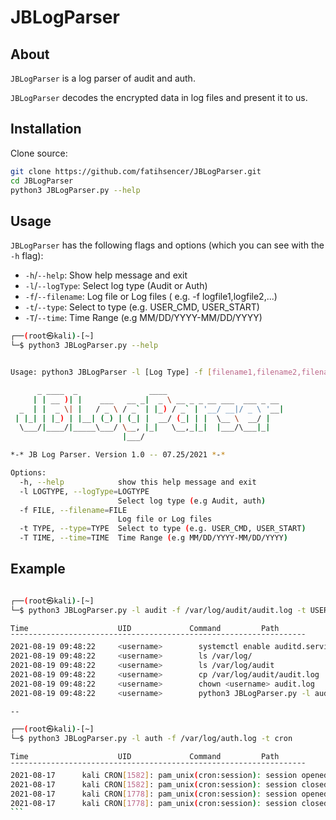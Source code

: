 # JBLogParser

## About
`JBLogParser` is a log parser of audit and auth.

`JBLogParser` decodes the encrypted data in log files and present it to us.

## Installation

Clone source:
```bash
git clone https://github.com/fatihsencer/JBLogParser.git
cd JBLogParser
python3 JBLogParser.py --help
```

## Usage

`JBLogParser` has the following flags and options (which you can see with the `-h` flag):

* `-h`/`--help`: Show help message and exit
* `-l`/`--logType`: Select log type (Audit or Auth)
* `-f`/`--filename`: Log file or Log files ( e.g. -f logfile1,logfile2,...)
* `-t`/`--type`: Select to type (e.g. USER_CMD, USER_START)
* `-T`/`--time`: Time Range (e.g MM/DD/YYYY-MM/DD/YYYY)

```bash
┌──(root㉿kali)-[~]
└─$ python3 JBLogParser.py --help


Usage: python3 JBLogParser -l [Log Type] -f [filename1,filename2,filename*]

      _ ____  _                ____                          
     | | __ )| |    ___   __ _|  _ \ __ _ _ __ ___  ___ _ __ 
  _  | |  _ \| |   / _ \ / _` | |_) / _` | '__/ __|/ _ \ '__|
 | |_| | |_) | |__| (_) | (_| |  __/ (_| | |  \__ \  __/ |   
  \___/|____/|_____\___/ \__, |_|   \__,_|_|  |___/\___|_|   
                         |___/                               

*-* JB Log Parser. Version 1.0 -- 07.25/2021 *-*

Options:
  -h, --help            show this help message and exit
  -l LOGTYPE, --logType=LOGTYPE
                        Select log type (e.g Audit, auth)
  -f FILE, --filename=FILE
                        Log file or Log files
  -t TYPE, --type=TYPE  Select to type (e.g. USER_CMD, USER_START)
  -T TIME, --time=TIME  Time Range (e.g MM/DD/YYYY-MM/DD/YYYY)
```

## Example

````bash

┌──(root㉿kali)-[~]
└─$ python3 JBLogParser.py -l audit -f /var/log/audit/audit.log -t USER_CMD

Time                    UID             Command         Path
¯¯¯¯¯¯¯¯¯¯¯¯¯¯¯¯¯¯¯¯¯¯¯¯¯¯¯¯¯¯¯¯¯¯¯¯¯¯¯¯¯¯¯¯¯¯¯¯¯¯¯¯¯¯¯¯¯¯¯¯¯¯¯¯¯¯
2021-08-19 09:48:22     <username>        systemctl enable auditd.service
2021-08-19 09:48:22     <username>        ls /var/log/
2021-08-19 09:48:22     <username>        ls /var/log/audit
2021-08-19 09:48:22     <username>        cp /var/log/audit/audit.log .
2021-08-19 09:48:22     <username>        chown <username> audit.log
2021-08-19 09:48:22     <username>        python3 JBLogParser.py -l audit -f logFiles/audit.log -t USER_CMD

--

┌──(root㉿kali)-[~]
└─$ python3 JBLogParser.py -l auth -f /var/log/auth.log -t cron

Time                    UID             Command         Path
¯¯¯¯¯¯¯¯¯¯¯¯¯¯¯¯¯¯¯¯¯¯¯¯¯¯¯¯¯¯¯¯¯¯¯¯¯¯¯¯¯¯¯¯¯¯¯¯¯¯¯¯¯¯¯¯¯¯¯¯¯¯¯¯¯¯
2021-08-17      kali CRON[1582]: pam_unix(cron:session): session opened for user root(uid=0) by (uid=0)
2021-08-17      kali CRON[1582]: pam_unix(cron:session): session closed for user root
2021-08-17      kali CRON[1778]: pam_unix(cron:session): session opened for user root(uid=0) by (uid=0)
2021-08-17      kali CRON[1778]: pam_unix(cron:session): session closed for user root
```
